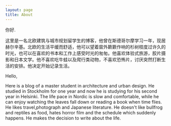 ```yaml
---
layout: page
title: About
---
```


你好.

这里是一名北欧建筑与城市规划留学生的博客，他曾在斯德哥尔摩学习一年，现居赫尔辛基。北欧的生活平缓而舒适，他可以望着窗外簌簌作响的杉树枝度过许久的时光，也可以在喜欢的书本和工作上感受时光的匆匆。他喜欢体验式旅游，胶片摄影和日本文学。他不喜欢吃牛蛙以及爬行类动物，不喜欢恐怖片，讨厌突然打断生活的安排。他决定开始记录生活。


Hello,

Here is a blog of a master student in architecture and urban design. He studied in Stockholm for one year and now he is studying for his second year in Helsinki. The life pace in Nordic is slow and comfortable, while he can enjoy watching the leaves fall down or reading a book when time flies. He likes travel,photograph and Japanese literature. He doesn't like bullfrog and reptiles as food, hates horror film and the schedule which suddenly happens. He makes the decision to write about the life.


